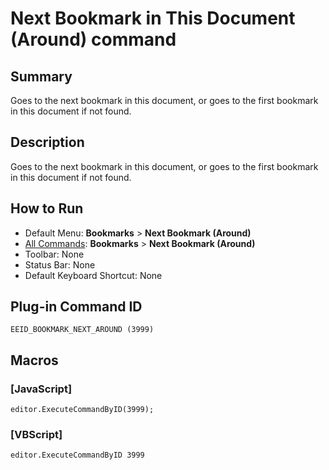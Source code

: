 # Next Bookmark in This Document (Around) command

## Summary

Goes to the next bookmark in this document, or goes to the first bookmark in this document if not found.

## Description

Goes to the next bookmark in this document, or goes to the first bookmark in this document if not found.

## How to Run

- Default Menu: **Bookmarks** \> **Next Bookmark (Around)**
- [All Commands](../tools/all_commands): **Bookmarks** \> **Next Bookmark (Around)**
- Toolbar: None
- Status Bar: None
- Default Keyboard Shortcut: None

## Plug-in Command ID

```
EEID_BOOKMARK_NEXT_AROUND (3999)```

## Macros

### \[JavaScript\]

```
editor.ExecuteCommandByID(3999);
```

### \[VBScript\]

```
editor.ExecuteCommandByID 3999
```
